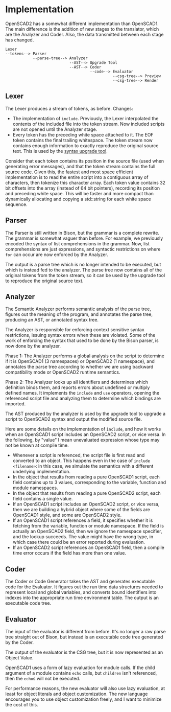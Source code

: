# Implementation

OpenSCAD2 has a somewhat different implementation than OpenSCAD1.
The main difference is the addition of new stages to the translator,
which are the Analyzer and Coder.
Also, the data transmitted between each stage has changed.
```
Lexer
--tokens--> Parser
            --parse-tree--> Analyzer
                            --AST--> Upgrade Tool
                            --AST--> Coder
                                     --code--> Evaluator
                                               --csg-tree--> Preview
                                               --csg-tree--> Render
```

## Lexer
The Lexer produces a stream of tokens, as before.
Changes:
* The implementation of `include`.
  Previously, the Lexer interpolated the contents of the included file
  into the token stream. Now included scripts are not opened until the Analyzer stage.
* Every token has the preceding white space attached to it.
  The EOF token contains the final trailing whitespace.
  The token stream now contains enough information to exactly reproduce the original source text.
  This is used by the [syntax upgrade tool](Backwards_Compatibility.md#upgrade-tool).

Consider that each token contains its position in the source file
(used when generating error messages), and that the token stream contains the
full source code.
Given this, the fastest and most space efficient implementation
is to read the entire script into a contiguous array of characters,
then tokenize this character array. Each token value contains 32 bit offsets
into the array (instead of 64 bit pointers), recording its position and preceding white space.
This will be faster and more compact than dynamically allocating and copying
a std::string for each white space sequence.

## Parser
The Parser is still written in Bison, but the grammar is a complete rewrite.
The grammar is somewhat vaguer than before. For example, we previously encoded
the syntax of list comprehensions in the grammar. Now, list comprehensions are just
expressions, and syntactic restrictions on where `for` can occur are now enforced
by the Analyzer.

The output is a parse tree which is no longer intended to be executed, but which
is instead fed to the analyzer. The parse tree now contains all of the original tokens from the token stream,
so it can be used by the upgrade tool to reproduce the original source text.

## Analyzer
The Semantic Analyzer performs semantic analysis of the parse tree,
figures out the meaning of the program, and annotates the parse tree,
producing an AST, or annotated syntax tree.

The Analyzer is responsible for enforcing context sensitive syntax restrictions,
issuing syntax errors when these are violated. Some of the work of enforcing the
syntax that used to be done by the Bison parser, is now done by the analyzer.

Phase 1: The Analyzer performs a global analysis on the script to determine if it
is OpenSCAD1 (3 namespaces) or OpenSCAD2 (1 namespace), and annotates the
parse tree according to whether we are using backward compatibility mode
or OpenSCAD2 runtime semantics.

Phase 2:
The Analyzer looks up all identifiers and determines which definition binds them,
and reports errors about undefined or multiply defined names.
It implements the `include` and `use` operators, opening the referenced script
file and analyzing them to determine which bindings are imported.

The AST produced by the analyzer is used by the upgrade tool to upgrade a script
to OpenSCAD2 syntax and output the modified source file.

Here are some details on the implementation of `include`,
and how it works when an OpenSCAD1 script includes an OpenSCAD2 script,
or vice versa.
In the following, by "value" I mean unevaluated expression whose type may not be known
at compile time.
* Whenever a script is referenced, the script file is first
  read and converted to an object. This happens even in the case of `include <filename>`:
  in this case, we simulate the semantics with a different underlying implementation.
* In the object that results from reading a pure OpenSCAD1 script,
  each field contains up to 3 values, corresponding to the variable, function and module namespaces.
* In the object that results from reading a pure OpenSCAD2 script,
  each field contains a single value.
* If an OpenSCAD1 script includes an OpenSCAD2 script, or vice versa,
  then we are building a hybrid object where some of the fields are OpenSCAD1 style,
  and some are OpenSCAD2 style.
* If an OpenSCAD1 script references a field, it specifies whether it is fetching from
  the variable, function or module namespace. If the field is actually an OpenSCAD2 field,
  then we ignore the namespace specifier, and the lookup succeeds. The value might have the
  wrong type, in which case there could be an error reported during evaluation.
* If an OpenSCAD2 script references an OpenSCAD1 field,
  then a compile time error occurs if the field has more than one value.

## Coder

The Coder or Code Generator takes the AST and generates executable
code for the Evaluator. It figures out the run time data structures
needed to represent local and global variables, and converts bound
identifiers into indexes into the appropriate run time environment table.
The output is an executable code tree.

## Evaluator
The input of the evaluator is different from before.
It's no longer a raw parse tree straight out of Bison,
but instead is an executable code tree generated by the Coder.

The output of the evaluator is the CSG tree, but it
is now represented as an Object Value.

OpenSCAD1 uses a form of lazy evaluation for module calls.
If the child argument of a module contains `echo` calls,
but `children` isn't referenced, then the `echo`s will not be executed.

For performance reasons,
the new evaluator will also use lazy evaluation, at least for object literals
and object customization. The new language encourages you to use object
customization freely, and I want to minimize the cost of this.
